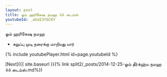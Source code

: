 ```yaml
---
layout: post
title: ஓம் ஹரிகேஷ நமஹ ௧௧ டைம்ஸ்
youtubeId: _aUxE3YbCKY
---
```

 
 
 ஓம் ஹரிகேஷ நமஹ  
 
 -  கறுப்பு முடி நரைக்கு மாறியது யார் 
 
  
 
  
 
 
 
 
 
 


{% include youtubePlayer.html id=page.youtubeId %}
 
[Next]({{ site.baseurl }}{% link  split2/_posts/2014-12-25-ஓம் தீர்க்ஹ்ய நமஹ ௧௧ டைம்ஸ்.md%})
 
